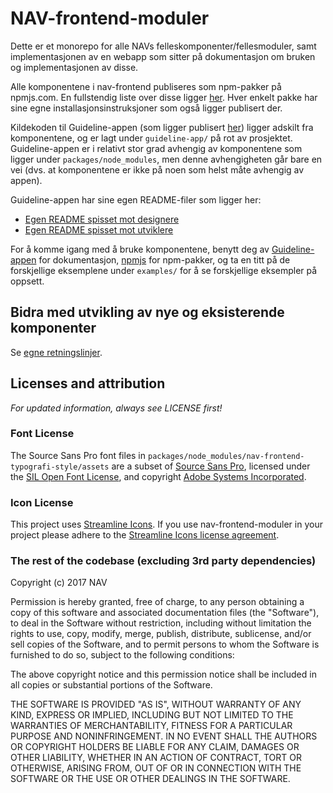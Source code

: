 # NAV-frontend-moduler
Dette er et monorepo for alle NAVs felleskomponenter/fellesmoduler, samt implementasjonen av en webapp som sitter på 
dokumentasjon om bruken og implementasjonen av disse. 

Alle komponentene i nav-frontend publiseres som npm-pakker på npmjs.com. 
En fullstendig liste over disse ligger [her](https://www.npmjs.com/org/navikt).
Hver enkelt pakke har sine egne installasjonsinstruksjoner som også ligger publisert der.

Kildekoden til Guideline-appen (som ligger publisert [her](https://navikt.github.io/nav-frontend-moduler)) ligger adskilt
fra komponentene, og er lagt under ```guideline-app/``` på rot av prosjektet. Guideline-appen er i relativt stor grad
avhengig av komponentene som ligger under ```packages/node_modules```, men denne avhengigheten går bare en vei (dvs.
at komponentene er ikke på noen som helst måte avhengig av appen).

Guideline-appen har sine egen README-filer som ligger her:
* [Egen README spisset mot designere](https://github.com/navikt/nav-frontend-moduler/blob/master/guideline-app/README.design.md)
* [Egen README spisset mot utviklere](https://github.com/navikt/nav-frontend-moduler/blob/master/guideline-app/README.developer.md)

For å komme igang med å bruke komponentene, benytt deg av [Guideline-appen](https://navikt.github.io/nav-frontend-moduler)
for dokumentasjon, [npmjs](https://www.npmjs.com/org/navikt) for npm-pakker, og ta en titt på de forskjellige 
eksemplene under ```examples/``` for å se forskjellige eksempler på oppsett.

## Bidra med utvikling av nye og eksisterende komponenter

Se [egne retningslinjer](https://github.com/navikt/nav-frontend-moduler/blob/master/CONTRIBUTING.md).

## Licenses and attribution

_For updated information, always see LICENSE first!_

### Font License

The Source Sans Pro font files in `packages/node_modules/nav-frontend-typografi-style/assets` are a subset of
[Source Sans Pro](https://github.com/adobe-fonts/source-sans-pro), licensed under the [SIL Open Font License](http://scripts.sil.org/cms/scripts/page.php?item_id=OFL), and copyright [Adobe Systems Incorporated](http://www.adobe.com/).

### Icon License

This project uses [Streamline Icons](http://www.streamlineicons.com/). If you use nav-frontend-moduler in your project please adhere to the [Streamline Icons license agreement](http://www.streamlineicons.com/license.html).

### The rest of the codebase (excluding 3rd party dependencies)

Copyright (c) 2017 NAV

Permission is hereby granted, free of charge, to any person obtaining a copy
of this software and associated documentation files (the "Software"), to deal
in the Software without restriction, including without limitation the rights
to use, copy, modify, merge, publish, distribute, sublicense, and/or sell
copies of the Software, and to permit persons to whom the Software is
furnished to do so, subject to the following conditions:

The above copyright notice and this permission notice shall be included in all
copies or substantial portions of the Software.

THE SOFTWARE IS PROVIDED "AS IS", WITHOUT WARRANTY OF ANY KIND, EXPRESS OR
IMPLIED, INCLUDING BUT NOT LIMITED TO THE WARRANTIES OF MERCHANTABILITY,
FITNESS FOR A PARTICULAR PURPOSE AND NONINFRINGEMENT. IN NO EVENT SHALL THE
AUTHORS OR COPYRIGHT HOLDERS BE LIABLE FOR ANY CLAIM, DAMAGES OR OTHER
LIABILITY, WHETHER IN AN ACTION OF CONTRACT, TORT OR OTHERWISE, ARISING FROM,
OUT OF OR IN CONNECTION WITH THE SOFTWARE OR THE USE OR OTHER DEALINGS IN THE
SOFTWARE.
